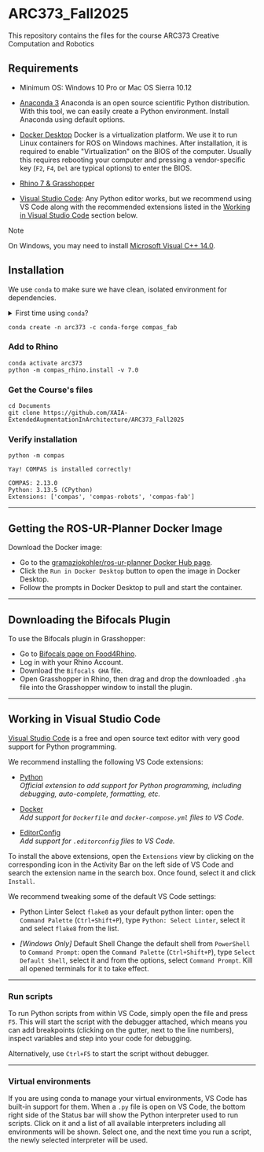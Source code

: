 # ARC373_Fall2025
This repository contains the files for the course ARC373 Creative Computation and Robotics 

## Requirements

- Minimum OS: Windows 10 Pro or Mac OS Sierra 10.12
- [Anaconda 3](https://www.anaconda.com/distribution/) Anaconda is an open source scientific Python distribution. With this tool, we can easily create a Python environment. Install Anaconda using default options.
- [Docker Desktop](https://www.docker.com/products/docker-desktop) Docker is a virtualization platform. We use it to run Linux containers for ROS on Windows machines. 
After installation, it is required to enable "Virtualization" on the BIOS of the computer. Usually this requires rebooting your computer and pressing a vendor-specific key (`F2`, `F4`, `Del` are typical options) to enter the BIOS.

- [Rhino 7 & Grasshopper](https://www.rhino3d.com/download)
- [Visual Studio Code](https://code.visualstudio.com/): Any Python editor works, but we recommend using VS Code along with the recommended extensions listed in the [Working in Visual Studio Code](#working-in-visual-studio-code) section below.


> [!NOTE]  
> On Windows, you may need to install [Microsoft Visual C++ 14.0](https://www.scivision.dev/python-windows-visual-c-14-required/).


## Installation

We use `conda` to make sure we have clean, isolated environment for dependencies.

<details><summary>First time using <code>conda</code>?</summary>
<p>

Make sure you run this at least once:

    conda config --add channels conda-forge

</p>
</details>

    conda create -n arc373 -c conda-forge compas_fab

### Add to Rhino

    conda activate arc373
    python -m compas_rhino.install -v 7.0 

### Get the Course's files

    cd Documents
    git clone https://github.com/XAIA-ExtendedAugmentationInArchitecture/ARC373_Fall2025

### Verify installation

    python -m compas

    Yay! COMPAS is installed correctly!

    COMPAS: 2.13.0
    Python: 3.13.5 (CPython)
    Extensions: ['compas', 'compas-robots', 'compas-fab']

---

## Getting the ROS-UR-Planner Docker Image

Download the Docker image:

- Go to the [gramaziokohler/ros-ur-planner Docker Hub page](https://hub.docker.com/r/gramaziokohler/ros-ur-planner).
- Click the `Run in Docker Desktop` button to open the image in Docker Desktop.
- Follow the prompts in Docker Desktop to pull and start the container.

---

## Downloading the Bifocals Plugin

To use the Bifocals plugin in Grasshopper:

- Go to [Bifocals page on Food4Rhino](https://www.food4rhino.com/en/app/bifocals).
- Log in with your Rhino Account.
- Download the `Bifocals GHA` file.
- Open Grasshopper in Rhino, then drag and drop the downloaded `.gha` file into the Grasshopper window to install the plugin.

---

## Working in Visual Studio Code

[Visual Studio Code](https://code.visualstudio.com/) is a free and open source text editor with very good support for Python programming.

We recommend installing the following VS Code extensions:

- [Python](https://marketplace.visualstudio.com/items?itemName=ms-python.python)  
  *Official extension to add support for Python programming, including debugging, auto-complete, formatting, etc.*

- [Docker](https://marketplace.visualstudio.com/items?itemName=ms-azuretools.vscode-docker)  
  *Add support for `Dockerfile` and `docker-compose.yml` files to VS Code.*

- [EditorConfig](https://marketplace.visualstudio.com/items?itemName=EditorConfig.EditorConfig)  
  *Add support for `.editorconfig` files to VS Code.*


To install the above extensions, open the `Extensions` view by clicking on the corresponding icon in the Activity Bar on the left side of VS Code and search the extension name in the search box. Once found, select it and click `Install`.

We recommend tweaking some of the default VS Code settings:

- Python Linter
Select `flake8` as your default python linter: open the `Command Palette` (`Ctrl+Shift+P`), type `Python: Select Linter`, select it and select `flake8` from the list.

- *[Windows Only]* Default Shell
Change the default shell from `PowerShell` to `Command Prompt`: open the `Command Palette` (`Ctrl+Shift+P`), type `Select Default Shell`, select it and from the options, select `Command Prompt`. Kill all opened terminals for it to take effect.

---

### Run scripts
To run Python scripts from within VS Code, simply open the file and press `F5`. This will start the script with the debugger attached, which means you can add breakpoints (clicking on the gutter, next to the line numbers), inspect variables and step into your code for debugging.

Alternatively, use `Ctrl+F5` to start the script without debugger.

---

### Virtual environments
If you are using conda to manage your virtual environments, VS Code has built-in support for them. When a `.py` file is open on VS Code, the bottom right side of the Status bar will show the Python interpreter used to run scripts. Click on it and a list of all available interpreters including all environments will be shown. Select one, and the next time you run a script, the newly selected interpreter will be used.


